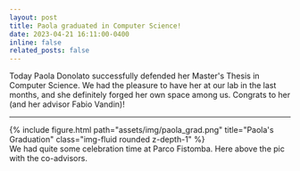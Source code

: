 ```yaml
---
layout: post
title: Paola graduated in Computer Science!
date: 2023-04-21 16:11:00-0400
inline: false
related_posts: false
---
```

Today Paola Donolato successfully defended her Master's Thesis in Computer Science.
We had the pleasure to have her at our lab in the last months, and she definitely forged her own space among us. Congrats to her (and her advisor Fabio Vandin)!

---

<div class="row">
    <div class="col-sm mt-3 mt-md-0">
        {% include figure.html path="assets/img/paola_grad.png" title="Paola's Graduation" class="img-fluid rounded z-depth-1" %}
    </div>
</div>
<div class="caption">
    We had quite some celebration time at Parco Fistomba. Here above the pic with the co-advisors.
</div>
